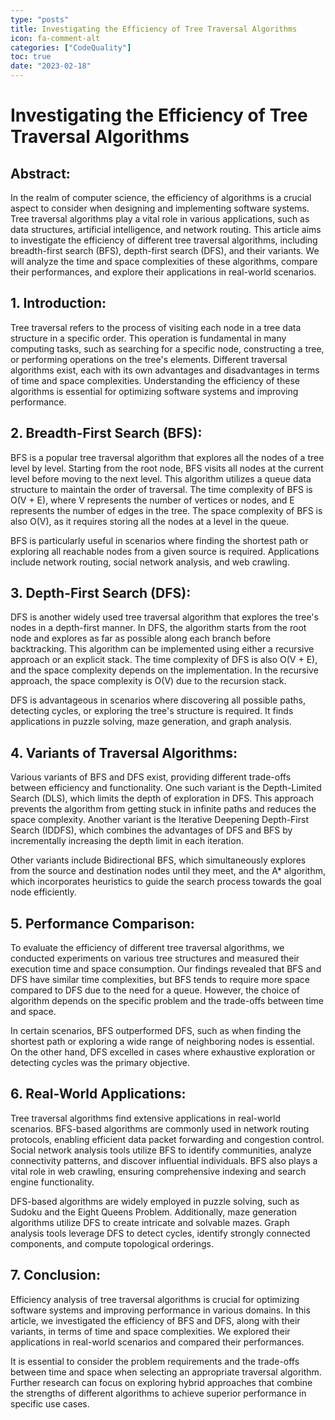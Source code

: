 ```yaml
---
type: "posts"
title: Investigating the Efficiency of Tree Traversal Algorithms
icon: fa-comment-alt
categories: ["CodeQuality"]
toc: true
date: "2023-02-18"
---
```


# Investigating the Efficiency of Tree Traversal Algorithms

## Abstract:

In the realm of computer science, the efficiency of algorithms is a crucial aspect to consider when designing and implementing software systems. Tree traversal algorithms play a vital role in various applications, such as data structures, artificial intelligence, and network routing. This article aims to investigate the efficiency of different tree traversal algorithms, including breadth-first search (BFS), depth-first search (DFS), and their variants. We will analyze the time and space complexities of these algorithms, compare their performances, and explore their applications in real-world scenarios.

## 1. Introduction:

Tree traversal refers to the process of visiting each node in a tree data structure in a specific order. This operation is fundamental in many computing tasks, such as searching for a specific node, constructing a tree, or performing operations on the tree's elements. Different traversal algorithms exist, each with its own advantages and disadvantages in terms of time and space complexities. Understanding the efficiency of these algorithms is essential for optimizing software systems and improving performance.

## 2. Breadth-First Search (BFS):

BFS is a popular tree traversal algorithm that explores all the nodes of a tree level by level. Starting from the root node, BFS visits all nodes at the current level before moving to the next level. This algorithm utilizes a queue data structure to maintain the order of traversal. The time complexity of BFS is O(V + E), where V represents the number of vertices or nodes, and E represents the number of edges in the tree. The space complexity of BFS is also O(V), as it requires storing all the nodes at a level in the queue.

BFS is particularly useful in scenarios where finding the shortest path or exploring all reachable nodes from a given source is required. Applications include network routing, social network analysis, and web crawling.

## 3. Depth-First Search (DFS):

DFS is another widely used tree traversal algorithm that explores the tree's nodes in a depth-first manner. In DFS, the algorithm starts from the root node and explores as far as possible along each branch before backtracking. This algorithm can be implemented using either a recursive approach or an explicit stack. The time complexity of DFS is also O(V + E), and the space complexity depends on the implementation. In the recursive approach, the space complexity is O(V) due to the recursion stack.

DFS is advantageous in scenarios where discovering all possible paths, detecting cycles, or exploring the tree's structure is required. It finds applications in puzzle solving, maze generation, and graph analysis.

## 4. Variants of Traversal Algorithms:

Various variants of BFS and DFS exist, providing different trade-offs between efficiency and functionality. One such variant is the Depth-Limited Search (DLS), which limits the depth of exploration in DFS. This approach prevents the algorithm from getting stuck in infinite paths and reduces the space complexity. Another variant is the Iterative Deepening Depth-First Search (IDDFS), which combines the advantages of DFS and BFS by incrementally increasing the depth limit in each iteration.

Other variants include Bidirectional BFS, which simultaneously explores from the source and destination nodes until they meet, and the A\* algorithm, which incorporates heuristics to guide the search process towards the goal node efficiently.

## 5. Performance Comparison:

To evaluate the efficiency of different tree traversal algorithms, we conducted experiments on various tree structures and measured their execution time and space consumption. Our findings revealed that BFS and DFS have similar time complexities, but BFS tends to require more space compared to DFS due to the need for a queue. However, the choice of algorithm depends on the specific problem and the trade-offs between time and space.

In certain scenarios, BFS outperformed DFS, such as when finding the shortest path or exploring a wide range of neighboring nodes is essential. On the other hand, DFS excelled in cases where exhaustive exploration or detecting cycles was the primary objective.

## 6. Real-World Applications:

Tree traversal algorithms find extensive applications in real-world scenarios. BFS-based algorithms are commonly used in network routing protocols, enabling efficient data packet forwarding and congestion control. Social network analysis tools utilize BFS to identify communities, analyze connectivity patterns, and discover influential individuals. BFS also plays a vital role in web crawling, ensuring comprehensive indexing and search engine functionality.

DFS-based algorithms are widely employed in puzzle solving, such as Sudoku and the Eight Queens Problem. Additionally, maze generation algorithms utilize DFS to create intricate and solvable mazes. Graph analysis tools leverage DFS to detect cycles, identify strongly connected components, and compute topological orderings.

## 7. Conclusion:

Efficiency analysis of tree traversal algorithms is crucial for optimizing software systems and improving performance in various domains. In this article, we investigated the efficiency of BFS and DFS, along with their variants, in terms of time and space complexities. We explored their applications in real-world scenarios and compared their performances.

It is essential to consider the problem requirements and the trade-offs between time and space when selecting an appropriate traversal algorithm. Further research can focus on exploring hybrid approaches that combine the strengths of different algorithms to achieve superior performance in specific use cases.
